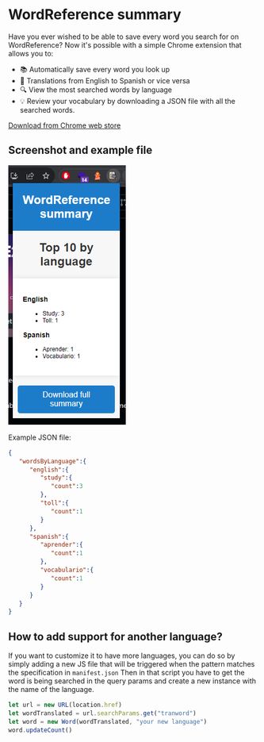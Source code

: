 # WordReference summary

Have you ever wished to be able to save every word you search for on WordReference? Now it's possible with a simple Chrome extension that allows you to:

- 📚 Automatically save every word you look up
- 🔁 Translations from English to Spanish or vice versa
- 🔍 View the most searched words by language
- 💡 Review your vocabulary by downloading a JSON file with all the searched words.

[Download from Chrome web store](https://chrome.google.com/webstore/detail/wordreference-summary/bklpghgbkbdcaoebmdloeeebfppeoado) 

## Screenshot and example file
![sample screenshot](images/sample-screenshot.png)

Example JSON file:
```json
{
   "wordsByLanguage":{
      "english":{
         "study":{
            "count":3
         },
         "toll":{
            "count":1
         }
      },
      "spanish":{
         "aprender":{
            "count":1
         },
         "vocabulario":{
            "count":1
         }
      }
   }
}
```

## How to add support for another language?
If you want to customize it to have more languages, you can do so by simply adding
a new JS file that will be triggered when the pattern matches the specification in `manifest.json`
Then in that script you have to get the word is being searched in the query params and create a 
new instance with the name of the language.
```javascript
let url = new URL(location.href)
let wordTranslated = url.searchParams.get("tranword")
let word = new Word(wordTranslated, "your new language")
word.updateCount()
```